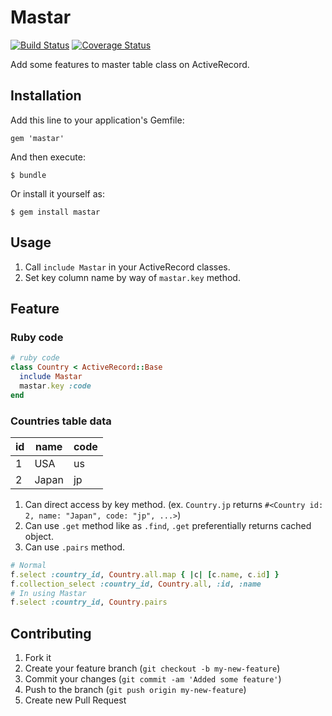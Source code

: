 # Mastar

[![Build Status](https://secure.travis-ci.org/pinzolo/mastar.png)](http://travis-ci.org/pinzolo/mastar)
[![Coverage Status](https://coveralls.io/repos/pinzolo/mastar/badge.png)](https://coveralls.io/r/pinzolo/mastar)

Add some features to master table class on ActiveRecord.

## Installation

Add this line to your application's Gemfile:

    gem 'mastar'

And then execute:

    $ bundle

Or install it yourself as:

    $ gem install mastar

## Usage

1. Call `include Mastar` in your ActiveRecord classes.
2. Set key column name by way of `mastar.key` method.

## Feature

### Ruby code

```ruby
# ruby code
class Country < ActiveRecord::Base
  include Mastar
  mastar.key :code
end
```
### Countries table data

|id|name |code|
|--|-----|----|
| 1|USA  |us  |
| 2|Japan|jp  |

1. Can direct access by key method. (ex. `Country.jp` returns `#<Country id: 2, name: "Japan", code: "jp", ...>`)
2. Can use `.get` method like as `.find`, `.get` preferentially returns cached object.
3. Can use `.pairs` method.
```ruby 
# Normal
f.select :country_id, Country.all.map { |c| [c.name, c.id] }
f.collection_select :country_id, Country.all, :id, :name
# In using Mastar
f.select :country_id, Country.pairs
```

## Contributing

1. Fork it
2. Create your feature branch (`git checkout -b my-new-feature`)
3. Commit your changes (`git commit -am 'Added some feature'`)
4. Push to the branch (`git push origin my-new-feature`)
5. Create new Pull Request
